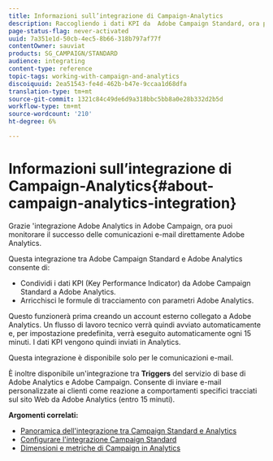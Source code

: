 ```yaml
---
title: Informazioni sull’integrazione di Campaign-Analytics
description: Raccogliendo i dati KPI da  Adobe Campaign Standard, ora puoi condividere i dati delle campagne con  Adobe Analytics per misurare le metriche di marketing delle e-mail  Adobe Campaign.
page-status-flag: never-activated
uuid: 7a351e1d-50cb-4ec5-8b66-318b797af77f
contentOwner: sauviat
products: SG_CAMPAIGN/STANDARD
audience: integrating
content-type: reference
topic-tags: working-with-campaign-and-analytics
discoiquuid: 2ea51543-fe4d-462b-b47e-9ccaa1d68dfa
translation-type: tm+mt
source-git-commit: 1321c84c49de6d9a318bbc5bb8a0e28b332d2b5d
workflow-type: tm+mt
source-wordcount: '210'
ht-degree: 6%

---
```



# Informazioni sull’integrazione di Campaign-Analytics{#about-campaign-analytics-integration}

Grazie &#39;integrazione Adobe Analytics in  Adobe Campaign, ora puoi monitorare il successo delle comunicazioni e-mail direttamente  Adobe Analytics.

Questa integrazione tra  Adobe Campaign Standard e  Adobe Analytics consente di:

* Condividi i dati KPI (Key Performance Indicator) da  Adobe Campaign Standard a  Adobe Analytics.
* Arricchisci le formule di tracciamento con  parametri Adobe Analytics.

Questo funzionerà prima creando un account esterno collegato a  Adobe Analytics. Un flusso di lavoro tecnico verrà quindi avviato automaticamente e, per impostazione predefinita, verrà eseguito automaticamente ogni 15 minuti. I dati KPI vengono quindi inviati in Analytics.

Questa integrazione è disponibile solo per le comunicazioni e-mail.

È inoltre disponibile un&#39;integrazione tra  **Triggers** del servizio di base di Adobe Analytics e  Adobe Campaign. Consente di inviare e-mail personalizzate ai clienti come reazione a comportamenti specifici tracciati sul sito Web da  Adobe Analytics (entro 15 minuti).

**Argomenti correlati:**

* [Panoramica dell&#39;integrazione tra Campaign Standard e Analytics](https://docs.adobe.com/content/help/en/analytics/integration/adobe-campaign.html)
* [Configurare l&#39;integrazione Campaign Standard](https://docs.adobe.com/content/help/en/campaign-standard/using/integrating-with-adobe-cloud/working-with-campaign-and-analytics/configure-campaign-analytics-integration.html)
* [Dimensioni e metriche di Campaign in Analytics](../../integrating/using/campaign-dimensions-and-metrics-in-analytics.md)

